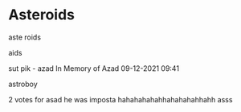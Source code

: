 # Asteroids
aste
roids

aids

sut pik - azad
In Memory of Azad 09-12-2021 09:41

astroboy

2 votes for asad
 he was imposta
 hahahahahahhahahahahhahh
 asss
 